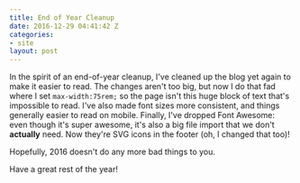 ```yaml
---
title: End of Year Cleanup
date: 2016-12-29 04:41:42 Z
categories:
- site
layout: post
---
```


In the spirit of an end-of-year cleanup, I've cleaned up the blog yet again to make it easier to read. The changes aren't too big, but now I do that fad where I set `max-width:75rem;` so the page isn't this huge block of text that's impossible to read. I've also made font sizes more consistent, and things generally easier to read on mobile. Finally, I've dropped Font Awesome: even though it's super awesome, it's also a big file import that we don't **actually** need. Now they're SVG icons in the footer (oh, I changed that too)!

Hopefully, 2016 doesn't do any more bad things to you.

Have a great rest of the year!
